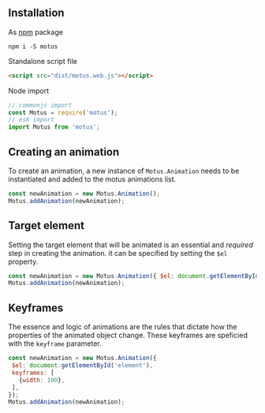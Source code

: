 ## Installation
As [npm](https://www.npmjs.com/package/motus) package

```
npm i -S motus
```

Standalone script file

```html
<script src="dist/motus.web.js"></script>
```

Node import

```js
// commonjs import
const Motus = require('motus');
// es6 import
import Motus from 'motus';
```

## Creating an animation

To create an animation, a new instance of `Motus.Animation` needs to be instantiated and added to the motus animations list.
```js
const newAnimation = new Motus.Animation();
Motus.addAnimation(newAnimation);
```

## Target element
Setting the target element that will be animated is an essential and *required* step in creating the animation. it can be specified by setting the `$el` property.
```js
const newAnimation = new Motus.Animation({ $el: document.getElementById('element') });
Motus.addAnimation(newAnimation);
```

## Keyframes

The essence and logic of animations are the rules that dictate how the properties of the animated object change. These keyframes are speficied with the `keyframe` parameter.
 ```js
 const newAnimation = new Motus.Animation({
  $el: document.getElementById('element'),
  keyframes: [
    {width: 100},
  ],
 });
 Motus.addAnimation(newAnimation);
 ```
